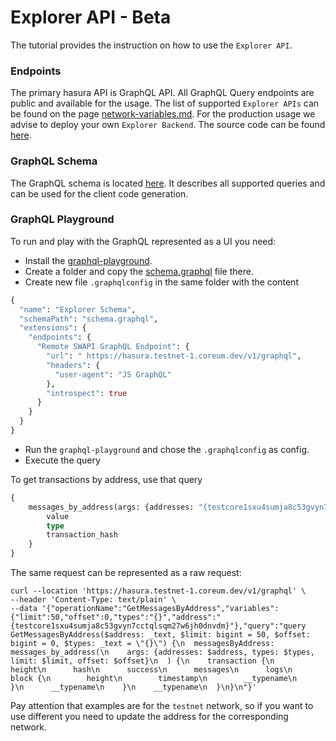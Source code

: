 # Explorer API - Beta

The tutorial provides the instruction on how to use the `Explorer API`.

### Endpoints <a href="#endpoints" id="endpoints"></a>

The primary hasura API is GraphQL API. All GraphQL Query endpoints are public and available for the usage. The list of supported `Explorer APIs` can be found on the page [network-variables.md](https://docs.coreum.dev/tutorials/network-variables.html). For the production usage we advise to deploy your own `Explorer Backend`. The source code can be found [here](https://github.com/CoreumFoundation/bdjuno).

### GraphQL Schema <a href="#graphql-schema" id="graphql-schema"></a>

The GraphQL schema is located [here](https://github.com/CoreumFoundation/bdjuno/tree/chains/coreum/hasura/api/schema.graphql). It describes all supported queries and can be used for the client code generation.

### GraphQL Playground <a href="#graphql-playground" id="graphql-playground"></a>

To run and play with the GraphQL represented as a UI you need:

* Install the [graphql-playground](https://github.com/graphql/graphql-playground).
* Create a folder and copy the [schema.graphql](https://github.com/CoreumFoundation/bdjuno/tree/chains/coreum/hasura/api/schema.graphql) file there.
* Create new file `.graphqlconfig` in the same folder with the content

```graphql
{
  "name": "Explorer Schema",
  "schemaPath": "schema.graphql",
  "extensions": {
    "endpoints": {
      "Remote SWAPI GraphQL Endpoint": {
        "url": " https://hasura.testnet-1.coreum.dev/v1/graphql",
        "headers": {
          "user-agent": "JS GraphQL"
        },
        "introspect": true
      }
    }
  }
}
```

* Run the `graphql-playground` and chose the `.graphqlconfig` as config.
* Execute the query

To get transactions by address, use that query

```graphql
{
    messages_by_address(args: {addresses: "{testcore1sxu4sumja8c53gvyn7cctqlsqm27w6jh0dnvdm}", limit: "50", offset: "0", types: "{}"}) {
        value
        type
        transaction_hash
    }
}
```

The same request can be represented as a raw request:

```
curl --location 'https://hasura.testnet-1.coreum.dev/v1/graphql' \
--header 'Content-Type: text/plain' \
--data '{"operationName":"GetMessagesByAddress","variables":{"limit":50,"offset":0,"types":"{}","address":"{testcore1sxu4sumja8c53gvyn7cctqlsqm27w6jh0dnvdm}"},"query":"query GetMessagesByAddress($address: _text, $limit: bigint = 50, $offset: bigint = 0, $types: _text = \"{}\") {\n  messagesByAddress: messages_by_address(\n    args: {addresses: $address, types: $types, limit: $limit, offset: $offset}\n  ) {\n    transaction {\n      height\n      hash\n      success\n      messages\n      logs\n      block {\n        height\n        timestamp\n        __typename\n      }\n      __typename\n    }\n    __typename\n  }\n}\n"}'
```

Pay attention that examples are for the `testnet` network, so if you want to use different you need to update the address for the corresponding network.
